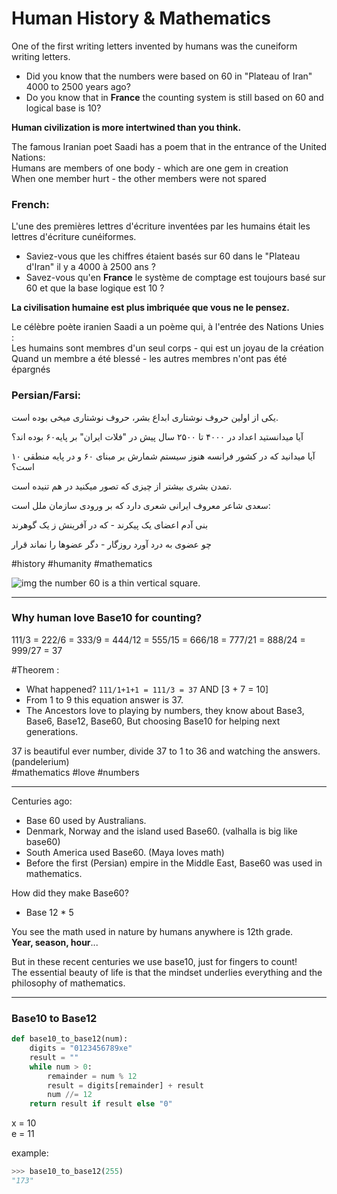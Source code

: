 # Human History & Mathematics
One of the first writing letters invented by humans was the cuneiform writing letters.
- Did you know that the numbers were based on 60 in "Plateau of Iran" 4000 to 2500 years ago?
- Do you know that in **France** the counting system is still based on 60 and logical base is 10?

**Human civilization is more intertwined than you think.**

The famous Iranian poet Saadi has a poem that in the entrance of the United Nations:\
Humans are members of one body - which are one gem in creation\
When one member hurt -  the other members were not spared

### French:
L'une des premières lettres d'écriture inventées par les humains était les lettres d'écriture cunéiformes.
- Saviez-vous que les chiffres étaient basés sur 60 dans le "Plateau d'Iran" il y a 4000 à 2500 ans ?
- Savez-vous qu'en **France** le système de comptage est toujours basé sur 60 et que la base logique est 10 ?

**La civilisation humaine est plus imbriquée que vous ne le pensez.**

Le célèbre poète iranien Saadi a un poème qui, à l'entrée des Nations Unies :\
Les humains sont membres d'un seul corps - qui est un joyau de la création\
Quand un membre a été blessé - les autres membres n'ont pas été épargnés

### Persian/Farsi:
یکی از اولین حروف نوشتاری ابداع بشر، حروف نوشتاری میخی بوده است.

آیا میدانستید اعداد در ۴۰۰۰ تا ۲۵۰۰ سال پیش در "فلات ایران" بر پایه۶۰ بوده اند؟

آیا میدانید که در کشور فرانسه هنوز سیستم شمارش بر مبنای ۶۰ و در پایه منطقی ۱۰ است؟

تمدن بشری بیشتر از چیزی که تصور میکنید در هم تنیده است.

سعدی شاعر معروف ایرانی شعری دارد که بر ورودی سازمان ملل است:

بنی آدم اعضای یک پیکرند - که در آفرینش ز یک گوهرند

چو عضوی به درد آورد روزگار - دگر عضوها را نماند قرار

#history #humanity #mathematics

![img](https://upload.wikimedia.org/wikipedia/commons/thumb/d/d6/Babylonian_numerals.svg/400px-Babylonian_numerals.svg.png)
the number 60 is a thin vertical square.

---

### Why human love Base10 for counting?
111/3 = 222/6 = 333/9 = 444/12 = 555/15 = 666/18 = 777/21 = 888/24 = 999/27 = 37

#Theorem :
- What happened? `111/1+1+1 = 111/3 = 37` AND [3 + 7 = 10]
- From 1 to 9 this equation answer is 37.
- The Ancestors love to playing by numbers, they know about Base3, Base6, Base12, Base60, But choosing Base10 for helping next generations.

37 is beautiful ever number, divide 37 to 1 to 36 and watching the answers. (pandelerium)\
#mathematics #love #numbers

---

Centuries ago:
- Base 60 used by Australians.
- Denmark, Norway and the island used Base60. (valhalla is big like base60)
- South America used Base60. (Maya loves math)
- Before the first (Persian) empire in the Middle East, Base60 was used in mathematics.

How did they make Base60?
- Base 12 * 5

You see the math used in nature by humans anywhere is 12th grade.\
**Year, season, hour**...

But in these recent centuries we use base10, just for fingers to count!\
The essential beauty of life is that the mindset underlies everything and the philosophy of mathematics.

---

### Base10 to Base12
```py
def base10_to_base12(num):
    digits = "0123456789xe"
    result = ""
    while num > 0:
        remainder = num % 12
        result = digits[remainder] + result
        num //= 12
    return result if result else "0"
```
x = 10\
e = 11

example:
```py
>>> base10_to_base12(255)
"173"
```
